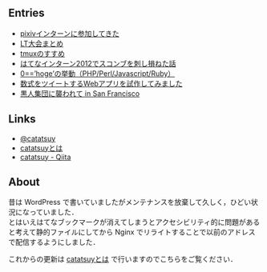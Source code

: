 ## Entries

  * [pixivインターンに参加してきた](./a/259)
  * [LT大会まとめ](./a/250)
  * [tmuxのすすめ](./a/243)
  * [はてなインターン2012でスコンブを刺し損ねた話](./a/229)
  * [0==’hoge’の挙動（PHP/Perl/Javascript/Ruby）](./a/226)
  * [数式をツイートするWebアプリを試作してみました](./a/147)
  * [黒人集団に襲われて in San Francisco](./a/25)

## Links

  * [@catatsuy](https://twitter.com/catatsuy)
  * [catatsuyとは](http://catatsuy.hateblo.jp/)
  * [catatsuy - Qiita](http://qiita.com/catatsuy)

## About

昔は WordPress で書いていましたがメンテナンスを放棄して久しく，ひどい状況になっていました．  
とはいえはてなブックマークが消えてしまうとアクセシビリティ的に問題があると考えて静的ファイルにしてから Nginx でリライトすることで以前のアドレスで配信するようにしました．

これからの更新は [catatsuyとは](http://catatsuy.hateblo.jp/) で行いますのでこちらをご覧ください．
